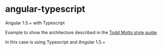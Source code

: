 # angular-typescript
Angular 1.5.+ with Typescript


Example to show the architecture described in the [Todd Motto style guide](https://github.com/toddmotto/angular-styleguide).

In this case is using Typescript and Angular 1.5.+
